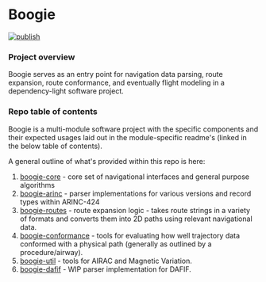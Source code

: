# Boogie
[![publish](https://github.com/mitre-public/boogie/actions/workflows/publish.yml/badge.svg)](https://github.com/mitre-public/boogie/actions/workflows/publish.yml)

### Project overview

Boogie serves as an entry point for navigation data parsing, route expansion, route conformance, and eventually flight modeling 
in a dependency-light software project.

### Repo table of contents

Boogie is a multi-module software project with the specific components and their expected usages laid out in the module-specific 
readme's (linked in the below table of contents).

A general outline of what's provided within this repo is here:

1. [boogie-core](https://github.com/mitre-public/boogie/tree/main/boogie-core) - core set of navigational interfaces and general purpose algorithms
1. [boogie-arinc](https://github.com/mitre-public/boogie/tree/main/boogie-arinc) - parser implementations for various versions and record types within ARINC-424
1. [boogie-routes](https://github.com/mitre-public/boogie/tree/main/boogie-routes) - route expansion logic - takes route strings in a variety of formats and converts them into 2D paths using relevant navigational data.
1. [boogie-conformance](https://github.com/mitre-public/boogie/tree/main/boogie-conformance) - tools for evaluating how well trajectory data conformed with a physical path (generally as outlined by a procedure/airway).
1. [boogie-util](https://github.com/mitre-public/boogie/tree/main/boogie-util) - tools for AIRAC and Magnetic Variation.
2. [boogie-dafif](https://github.com/mitre-public/boogie/tree/main/boogie-dafif) - WIP parser implementation for DAFIF.